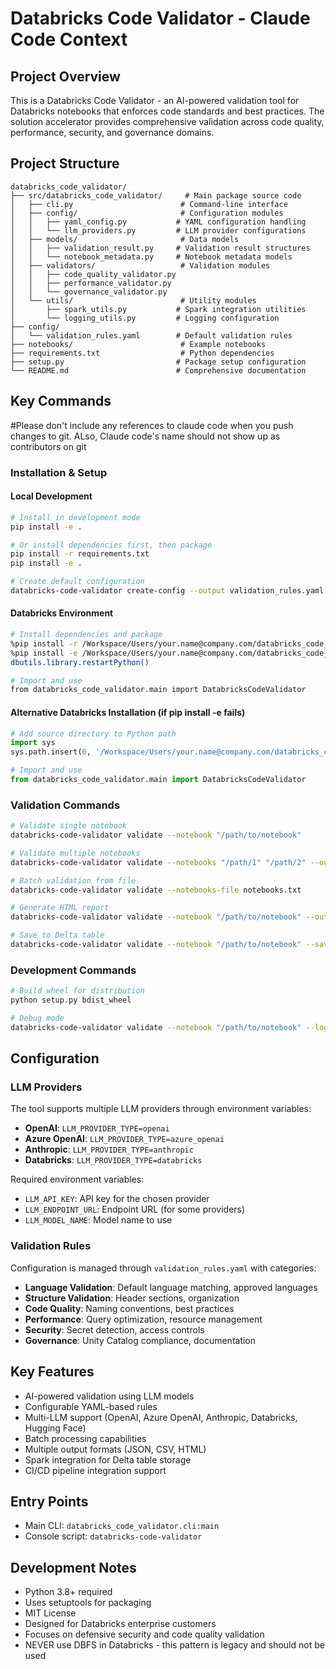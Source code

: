 # Databricks Code Validator - Claude Code Context

## Project Overview
This is a Databricks Code Validator - an AI-powered validation tool for Databricks notebooks that enforces code standards and best practices. The solution accelerator provides comprehensive validation across code quality, performance, security, and governance domains.

## Project Structure
```
databricks_code_validator/
├── src/databricks_code_validator/     # Main package source code
│   ├── cli.py                        # Command-line interface
│   ├── config/                       # Configuration modules
│   │   ├── yaml_config.py           # YAML configuration handling
│   │   └── llm_providers.py         # LLM provider configurations
│   ├── models/                       # Data models
│   │   ├── validation_result.py     # Validation result structures
│   │   └── notebook_metadata.py     # Notebook metadata models
│   ├── validators/                   # Validation modules
│   │   ├── code_quality_validator.py
│   │   ├── performance_validator.py
│   │   └── governance_validator.py
│   └── utils/                        # Utility modules
│       ├── spark_utils.py           # Spark integration utilities
│       └── logging_utils.py         # Logging configuration
├── config/
│   └── validation_rules.yaml        # Default validation rules
├── notebooks/                        # Example notebooks
├── requirements.txt                  # Python dependencies
├── setup.py                         # Package setup configuration
└── README.md                        # Comprehensive documentation
```

## Key Commands

#Please don't include any references to claude code when you push changes to git. ALso, Claude code's name should not show up as contributors on git

### Installation & Setup

#### Local Development
```bash
# Install in development mode
pip install -e .

# Or install dependencies first, then package
pip install -r requirements.txt
pip install -e .

# Create default configuration
databricks-code-validator create-config --output validation_rules.yaml
```

#### Databricks Environment
```bash
# Install dependencies and package
%pip install -r /Workspace/Users/your.name@company.com/databricks_code_validator/requirements.txt
%pip install -e /Workspace/Users/your.name@company.com/databricks_code_validator/
dbutils.library.restartPython()

# Import and use
from databricks_code_validator.main import DatabricksCodeValidator
```

#### Alternative Databricks Installation (if pip install -e fails)
```python
# Add source directory to Python path
import sys
sys.path.insert(0, '/Workspace/Users/your.name@company.com/databricks_code_validator/src')

# Import and use
from databricks_code_validator.main import DatabricksCodeValidator
```

### Validation Commands
```bash
# Validate single notebook
databricks-code-validator validate --notebook "/path/to/notebook"

# Validate multiple notebooks
databricks-code-validator validate --notebooks "/path/1" "/path/2" --output results.json

# Batch validation from file
databricks-code-validator validate --notebooks-file notebooks.txt

# Generate HTML report
databricks-code-validator validate --notebook "/path/to/notebook" --output report.html --format html

# Save to Delta table
databricks-code-validator validate --notebook "/path/to/notebook" --save-to-table validation_results
```

### Development Commands
```bash
# Build wheel for distribution
python setup.py bdist_wheel

# Debug mode
databricks-code-validator validate --notebook "/path/to/notebook" --log-level DEBUG
```

## Configuration

### LLM Providers
The tool supports multiple LLM providers through environment variables:

- **OpenAI**: `LLM_PROVIDER_TYPE=openai`
- **Azure OpenAI**: `LLM_PROVIDER_TYPE=azure_openai`
- **Anthropic**: `LLM_PROVIDER_TYPE=anthropic`
- **Databricks**: `LLM_PROVIDER_TYPE=databricks`

Required environment variables:
- `LLM_API_KEY`: API key for the chosen provider
- `LLM_ENDPOINT_URL`: Endpoint URL (for some providers)
- `LLM_MODEL_NAME`: Model name to use

### Validation Rules
Configuration is managed through `validation_rules.yaml` with categories:
- **Language Validation**: Default language matching, approved languages
- **Structure Validation**: Header sections, organization
- **Code Quality**: Naming conventions, best practices
- **Performance**: Query optimization, resource management
- **Security**: Secret detection, access controls
- **Governance**: Unity Catalog compliance, documentation

## Key Features
- AI-powered validation using LLM models
- Configurable YAML-based rules
- Multi-LLM support (OpenAI, Azure OpenAI, Anthropic, Databricks, Hugging Face)
- Batch processing capabilities
- Multiple output formats (JSON, CSV, HTML)
- Spark integration for Delta table storage
- CI/CD pipeline integration support

## Entry Points
- Main CLI: `databricks_code_validator.cli:main`
- Console script: `databricks-code-validator`

## Development Notes
- Python 3.8+ required
- Uses setuptools for packaging
- MIT License
- Designed for Databricks enterprise customers
- Focuses on defensive security and code quality validation
- NEVER use DBFS in Databricks - this pattern is legacy and should not be used

